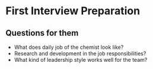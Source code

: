 # First Interview Preparation


## Questions for them
* What does daily job of the chemist look like?
* Research and development in the job responsibilities?
* What kind of leadership style works well for the team?